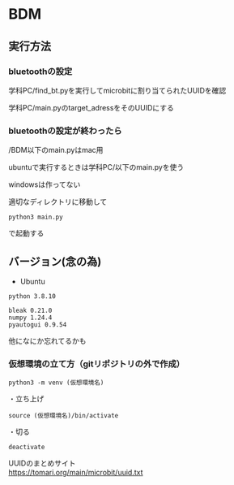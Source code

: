 # BDM
## 実行方法
### bluetoothの設定

学科PC/find_bt.pyを実行してmicrobitに割り当てられたUUIDを確認

学科PC/main.pyのtarget_adressをそのUUIDにする

### bluetoothの設定が終わったら

/BDM以下のmain.pyはmac用

ubuntuで実行するときは学科PC/以下のmain.pyを使う

windowsは作ってない

適切なディレクトリに移動して
```
python3 main.py
```
で起動する

## バージョン(念の為)

- Ubuntu
```
python 3.8.10

bleak 0.21.0
numpy 1.24.4
pyautogui 0.9.54
```
他になにか忘れてるかも



### 仮想環境の立て方（gitリポジトリの外で作成）
```
python3 -m venv (仮想環境名)
```
・立ち上げ
```
source (仮想環境名)/bin/activate
```
・切る
```
deactivate
```


UUIDのまとめサイト  
https://tomari.org/main/microbit/uuid.txt


